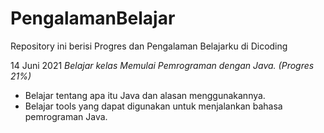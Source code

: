 # PengalamanBelajar
Repository ini berisi Progres dan Pengalaman Belajarku di Dicoding

14 Juni 2021
*Belajar kelas Memulai Pemrograman dengan Java. (Progres 21%)*
* Belajar tentang apa itu Java dan alasan menggunakannya.
* Belajar tools yang dapat digunakan untuk menjalankan bahasa pemrograman Java.
